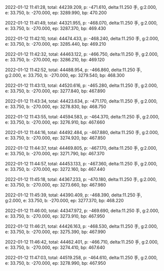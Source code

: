 2022-01-12 11:41:28, total: 44239.209, p: -471.610, delta:11.250 手, g:2.000, e: 33.750, b: -270.000, ep: 3289.990, bp: 470.200

2022-01-12 11:41:49, total: 44321.955, p: -468.070, delta:11.250 手, g:2.000, e: 33.750, b: -270.000, ep: 3287.370, bp: 469.430

2022-01-12 11:42:10, total: 44474.433, p: -468.240, delta:11.250 手, g:2.000, e: 33.750, b: -270.000, ep: 3285.440, bp: 469.210

2022-01-12 11:42:32, total: 44463.122, p: -466.750, delta:11.250 手, g:2.000, e: 33.750, b: -270.000, ep: 3286.210, bp: 469.120

2022-01-12 11:42:52, total: 44488.954, p: -466.860, delta:11.250 手, g:2.000, e: 33.750, b: -270.000, ep: 3279.540, bp: 468.300

2022-01-12 11:43:13, total: 44520.616, p: -465.280, delta:11.250 手, g:2.000, e: 33.750, b: -270.000, ep: 3277.840, bp: 467.890

2022-01-12 11:43:34, total: 44423.634, p: -471.170, delta:11.250 手, g:2.000, e: 33.750, b: -270.000, ep: 3278.830, bp: 468.750

2022-01-12 11:43:55, total: 44594.583, p: -464.370, delta:11.250 手, g:2.000, e: 33.750, b: -270.000, ep: 3276.910, bp: 467.660

2022-01-12 11:44:16, total: 44492.484, p: -467.880, delta:11.250 手, g:2.000, e: 33.750, b: -270.000, ep: 3274.920, bp: 467.850

2022-01-12 11:44:37, total: 44469.805, p: -467.170, delta:11.250 手, g:2.000, e: 33.750, b: -270.000, ep: 3271.790, bp: 467.370

2022-01-12 11:44:57, total: 44453.133, p: -467.360, delta:11.250 手, g:2.000, e: 33.750, b: -270.000, ep: 3272.160, bp: 467.440

2022-01-12 11:45:18, total: 44367.233, p: -470.180, delta:11.250 手, g:2.000, e: 33.750, b: -270.000, ep: 3273.660, bp: 467.980

2022-01-12 11:45:39, total: 44390.409, p: -468.390, delta:11.250 手, g:2.000, e: 33.750, b: -270.000, ep: 3277.370, bp: 468.220

2022-01-12 11:46:00, total: 44347.972, p: -469.690, delta:11.250 手, g:2.000, e: 33.750, b: -270.000, ep: 3273.910, bp: 467.950

2022-01-12 11:46:21, total: 44426.163, p: -468.530, delta:11.250 手, g:2.000, e: 33.750, b: -270.000, ep: 3275.390, bp: 467.990

2022-01-12 11:46:42, total: 44462.401, p: -466.710, delta:11.250 手, g:2.000, e: 33.750, b: -270.000, ep: 3274.410, bp: 467.640

2022-01-12 11:47:03, total: 44519.258, p: -464.610, delta:11.250 手, g:2.000, e: 33.750, b: -270.000, ep: 3278.990, bp: 467.950